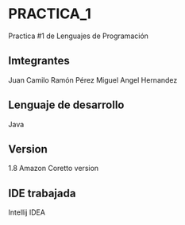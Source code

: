 # PRACTICA_1
Practica #1 de Lenguajes de Programación

## Imtegrantes
Juan Camilo Ramón Pérez
Miguel Angel Hernandez

## Lenguaje de desarrollo
Java

## Version
1.8 Amazon Coretto version

## IDE trabajada
Intellij IDEA
